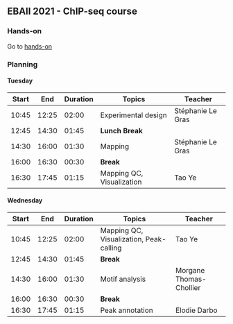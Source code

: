 ## EBAII 2021 - ChIP-seq course

### Hands-on
Go to [hands-on](/2021/chip-seq/hands-on/)

### Planning

#### Tuesday


| **Start** | **End** | **Duration** | **Topics** | **Teacher** |
| -------- | --------- | --------- | ----------- | ----------- |
| 10:45 | 12:25 | 02:00 | Experimental design | Stéphanie Le Gras |
| 12:45 | 14:30 | 01:45 | **Lunch Break** |  |
| 14:30 | 16:00 | 01:30 | Mapping | Stéphanie Le Gras |
| 16:00 | 16:30 | 00:30 | **Break** |  |
| 16:30 | 17:45 | 01:15 | Mapping QC, Visualization | Tao Ye |



#### Wednesday


| **Start** | **End** | **Duration** | **Topics** | **Teacher** |
| -------- | --------- | --------- | ----------- | ----------- |
| 10:45 | 12:25 | 02:00 | Mapping QC, Visualization, Peak-calling | Tao Ye |
| 12:45 | 14:30 | 01:45 | **Break** |  |
| 14:30 | 16:00 | 01:30 | Motif analysis | Morgane Thomas-Chollier |
| 16:00 | 16:30 | 00:30 | **Break** |  |
| 16:30 | 17:45 | 01:15 | Peak annotation | Elodie Darbo |
